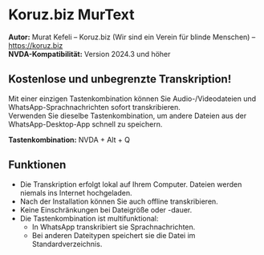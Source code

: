 
# Koruz.biz MurText

**Autor:** Murat Kefeli – Koruz.biz (Wir sind ein Verein für blinde Menschen) – https://koruz.biz  
**NVDA-Kompatibilität:** Version 2024.3 und höher

## Kostenlose und unbegrenzte Transkription!

Mit einer einzigen Tastenkombination können Sie Audio-/Videodateien und WhatsApp-Sprachnachrichten sofort transkribieren.  
Verwenden Sie dieselbe Tastenkombination, um andere Dateien aus der WhatsApp-Desktop-App schnell zu speichern.

**Tastenkombination:** NVDA + Alt + Q

## Funktionen

- Die Transkription erfolgt lokal auf Ihrem Computer. Dateien werden niemals ins Internet hochgeladen.  
- Nach der Installation können Sie auch offline transkribieren.  
- Keine Einschränkungen bei Dateigröße oder -dauer.  
- Die Tastenkombination ist multifunktional:  
  - In WhatsApp transkribiert sie Sprachnachrichten.  
  - Bei anderen Dateitypen speichert sie die Datei im Standardverzeichnis.

